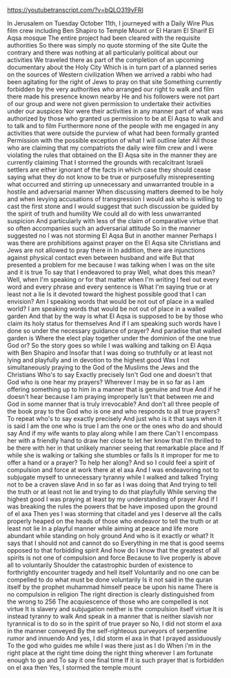 https://youtubetranscript.com/?v=bQLO319yFRI

 In Jerusalem on Tuesday October 11th, I journeyed with a Daily Wire Plus film crew including Ben Shapiro to Temple Mount or El Haram El Sharif El Aqsa mosque The entire project had been cleared with the requisite authorities So there was simply no quote storming of the site Quite the contrary and there was nothing at all particularly political about our activities We traveled there as part of the completion of an upcoming documentary about the Holy City Which is in turn part of a planned series on the sources of Western civilization When we arrived a rabbi who had been agitating for the right of Jews to pray on that site Something currently forbidden by the very authorities who arranged our right to walk and film there made his presence known nearby He and his followers were not part of our group and were not given permission to undertake their activities under our auspices Nor were their activities in any manner part of what was authorized by those who granted us permission to be at El Aqsa to walk and to talk and to film Furthermore none of the people with me engaged in any activities that were outside the purview of what had been formally granted Permission with the possible exception of what I will outline later All those who are claiming that my compatriots the daily wire film crew and I were violating the rules that obtained on the El Aqsa site in the manner they are currently claiming That I stormed the grounds with recalcitrant Israeli settlers are either ignorant of the facts in which case they should cease saying what they do not know to be true or purposefully misrepresenting what occurred and stirring up unnecessary and unwarranted trouble in a hostile and adversarial manner When discussing matters deemed to be holy and when levying accusations of transgression I would ask who is willing to cast the first stone and I would suggest that such discussion be guided by the spirit of truth and humility We could all do with less unwarranted suspicion And particularly with less of the claim of comparative virtue that so often accompanies such an adversarial attitude So in the manner suggested no I was not storming El Aqsa But in another manner Perhaps I was there are prohibitions against prayer on the El Aqsa site Christians and Jews are not allowed to pray there in In addition, there are injunctions against physical contact even between husband and wife But that presented a problem for me because I was talking when I was on the site and it is true To say that I endeavored to pray Well, what does this mean? Well, when I'm speaking or for that matter when I'm writing I feel out every word and every phrase and every sentence is What I'm saying true or at least not a lie Is it devoted toward the highest possible good that I can envision? Am I speaking words that would be not out of place in a walled world? I am speaking words that would be not out of place in a walled garden And that by the way is what El Aqsa is supposed to be by those who claim its holy status for themselves And if I am speaking such words have I done so under the necessary guidance of prayer? And paradise that walled garden is Where the elect play together under the dominion of the one true God or? So the story goes so while I was walking and talking on El Aqsa with Ben Shapiro and Insofar that I was doing so truthfully or at least not lying and playfully and in devotion to the highest good Was I not simultaneously praying to the God of the Muslims the Jews and the Christians Who's to say Exactly precisely Isn't God one and doesn't that God who is one hear my prayers? Wherever I may be in so far as I am offering something up to him in a manner that is genuine and true And if he doesn't hear because I am praying improperly Isn't that between me and God in some manner that is truly irrevocable? And don't all three people of the book pray to the God who is one and who responds to all true prayers? To repeat who's to say exactly precisely And just who is it that says when it is said I am the one who is true I am the one or the ones who do and should say And if my wife wants to play along while I am there Can't I encompass her with a friendly hand to draw her close to let her know that I'm thrilled to be there with her in that unlikely manner seeing that remarkable place and If while she is walking or talking she stumbles or falls Is it improper for me to offer a hand or a prayer? To help her along? And so I could feel a spirit of compulsion and force at work there at el axa And I was endeavoring not to subjugate myself to unnecessary tyranny while I walked and talked Trying not to be a craven slave And in so far as I was doing that And trying to tell the truth or at least not lie and trying to do that playfully While serving the highest good I was praying at least by my understanding of prayer And if I was breaking the rules the powers that be have imposed upon the ground of el axa Then yes I was storming that citadel and yes I deserve all the calls properly heaped on the heads of those who endeavor to tell the truth or at least not lie In a playful manner while aiming at peace and life more abundant while standing on holy ground And who is it exactly or what? It says that I should not and cannot do so Everything in me that is good seems opposed to that forbidding spirit And how do I know that the greatest of all spirits is not one of compulsion and force Because to live properly is above all to voluntarily Shoulder the catastrophic burden of existence to forthrightly encounter tragedy and hell itself Voluntarily and no one can be compelled to do what must be done voluntarily Is it not said in the quran itself by the prophet muhammad himself peace be upon his name There is no compulsion in religion The right direction is clearly distinguished from the wrong to 256 The acquiescence of those who are compelled is not virtue It is slavery and subjugation neither is the compulsion itself virtue It is instead tyranny to walk And speak in a manner that is neither slavish nor tyrannical is to do so in the spirit of true prayer so No, I did not storm el axa in the manner conveyed By the self-righteous purveyors of serpentine rumor and innuendo And yes, I did storm el axa in that I prayed assiduously To the god who guides me while I was there just as I do When i'm in the right place at the right time doing the right thing wherever I am fortunate enough to go and To say it one final time If it is such prayer that is forbidden on el axa then Yes, I stormed the temple mount